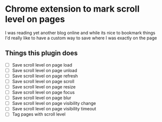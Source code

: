 # Chrome extension to mark scroll level on pages

I was reading yet another blog online and while its nice to bookmark things
I'd really like to have a custom way to save where I was exactly on the page

## Things this plugin does

- [ ] Save scroll level on page load
- [ ] Save scroll level on page unload
- [ ] Save scroll level on page refresh
- [ ] Save scroll level on page scroll
- [ ] Save scroll level on page resize
- [ ] Save scroll level on page focus
- [ ] Save scroll level on page blur
- [ ] Save scroll level on page visibility change
- [ ] Save scroll level on page visibility timeout
- [ ] Tag pages with scroll level
